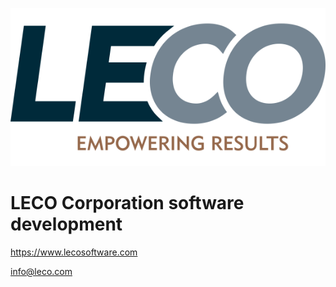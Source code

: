 ![](https://github.com/LECOSoftware/.github/blob/main/profile/LECO.png?raw=true)

# LECO Corporation software development

https://www.lecosoftware.com

[info@leco.com](mailto:info@leco.com)